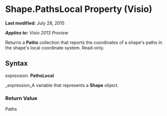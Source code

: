 
# Shape.PathsLocal Property (Visio)

 **Last modified:** July 28, 2015

 _**Applies to:** Visio 2013 Preview_

Returns a  **Paths** collection that reports the coordinates of a shape's paths in the shape's local coordinate system. Read-only.


## Syntax

 _expression_. **PathsLocal**

 _expression_A variable that represents a  **Shape** object.


### Return Value

Paths

